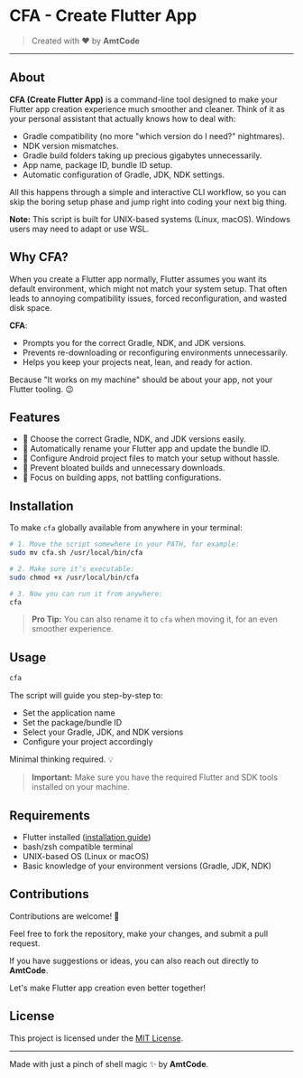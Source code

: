 # CFA - Create Flutter App

> Created with ❤️ by **AmtCode**

---

## About

**CFA (Create Flutter App)** is a command-line tool designed to make your Flutter app creation experience much smoother and cleaner. Think of it as your personal assistant that actually knows how to deal with:

- Gradle compatibility (no more "which version do I need?" nightmares).
- NDK version mismatches.
- Gradle build folders taking up precious gigabytes unnecessarily.
- App name, package ID, bundle ID setup.
- Automatic configuration of Gradle, JDK, NDK settings.

All this happens through a simple and interactive CLI workflow, so you can skip the boring setup phase and jump right into coding your next big thing.

**Note:** This script is built for UNIX-based systems (Linux, macOS). Windows users may need to adapt or use WSL.

## Why CFA?

When you create a Flutter app normally, Flutter assumes you want its default environment, which might not match your system setup. That often leads to annoying compatibility issues, forced reconfiguration, and wasted disk space.

**CFA**:
- Prompts you for the correct Gradle, NDK, and JDK versions.
- Prevents re-downloading or reconfiguring environments unnecessarily.
- Helps you keep your projects neat, lean, and ready for action.

Because "It works on my machine" should be about your app, not your Flutter tooling. 😉

## Features

- 🔹 Choose the correct Gradle, NDK, and JDK versions easily.
- 🔹 Automatically rename your Flutter app and update the bundle ID.
- 🔹 Configure Android project files to match your setup without hassle.
- 🔹 Prevent bloated builds and unnecessary downloads.
- 🔹 Focus on building apps, not battling configurations.

## Installation

To make `cfa` globally available from anywhere in your terminal:

```bash
# 1. Move the script somewhere in your PATH, for example:
sudo mv cfa.sh /usr/local/bin/cfa

# 2. Make sure it’s executable:
sudo chmod +x /usr/local/bin/cfa

# 3. Now you can run it from anywhere:
cfa
```

> **Pro Tip:** You can also rename it to `cfa` when moving it, for an even smoother experience.

## Usage

```bash
cfa
```

The script will guide you step-by-step to:
- Set the application name
- Set the package/bundle ID
- Select your Gradle, JDK, and NDK versions
- Configure your project accordingly

Minimal thinking required. 💡

> **Important:**
> Make sure you have the required Flutter and SDK tools installed on your machine.

## Requirements

- Flutter installed ([installation guide](https://docs.flutter.dev/get-started/install))
- bash/zsh compatible terminal
- UNIX-based OS (Linux or macOS)
- Basic knowledge of your environment versions (Gradle, JDK, NDK)

## Contributions

Contributions are welcome! 🎉

Feel free to fork the repository, make your changes, and submit a pull request.

If you have suggestions or ideas, you can also reach out directly to **AmtCode**. 

Let's make Flutter app creation even better together!

## License

This project is licensed under the [MIT License](LICENSE).

---

Made with just a pinch of shell magic ✨ by **AmtCode**.

